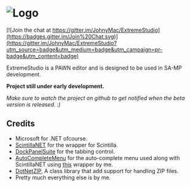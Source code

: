 # ![Logo](http://i.imgur.com/Jmxy3lc.png)

[![Join the chat at https://gitter.im/JohnyMac/ExtremeStudio](https://badges.gitter.im/Join%20Chat.svg)](https://gitter.im/JohnyMac/ExtremeStudio?utm_source=badge&utm_medium=badge&utm_campaign=pr-badge&utm_content=badge)

ExtremeStudio is a PAWN editor and is designed to be used in SA-MP development.

**Project still under early development.**

*Make sure to watch the project on github to get notified when the beta version is released. :)*

## Credits
* Microsoft for .NET ofcourse.
* [ScintillaNET](https://github.com/jacobslusser/ScintillaNET) for the wrapper for Scintilla.
* [DockPanelSuite](http://dockpanelsuite.com/) for the tabbing control.
* [AutoCompleteMenu](http://www.codeproject.com/Articles/365974/Autocomplete-Menu) for the auto-complete menu used along with ScintillaNET using [this](https://github.com/JohnyMac/AutoCompleteMenu-ScintillaNET) wrapper by me.
* [DotNetZIP](https://dotnetzip.codeplex.com/), A class library that add support for handling ZIP files. 
* Pretty much everything else is by me.
